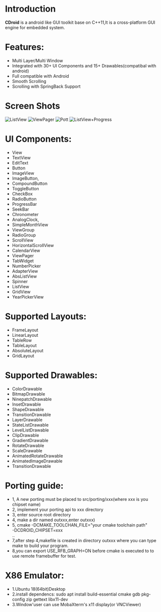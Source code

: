 # **Introduction**
**CDroid** is a android like GUI toolkit base on C++11,It is a cross-platform GUI engine for embedded system.

# **Features:**
* Multi Layer/Multi Window 
* Integrated with 30+ UI Components and 15+ Drawables(compatibal with android)  
* Full compatible with Android
* Smooth Scrolling
* Scrolling with SpringBack Support
# **Screen Shots**
![ListView](https://gitee.com/houstudio/cdroid/raw/master/docs/videos/listview_springback.gif)
![ViewPager](https://gitee.com/houstudio/cdroid/raw/master/docs/videos/viewpagerimg.gif)
![Pott](https://gitee.com/houstudio/cdroid/raw/master/docs/images/screenshots/plot.png)
![ListView+Progress](https://gitee.com/houstudio/cdroid/raw/master/docs/videos/list_with_progress.gif)
# **UI Components:**
   * View
   * TextView 
   * EditText
   * Button 
   * ImageView 
   * ImageButton,
   * CompoundButton 
   * ToggleButton 
   * CheckBox 
   * RadioButton
   * ProgressBar 
   * SeekBar 
   * Chronometer 
   * AnalogClock,
   * SimpleMonthView
   * ViewGroup 
   * RadioGroup 
   * ScrollView 
   * HorizontalScrollView 
   * CalendarView 
   * ViewPager 
   * TabWidget 
   * NumberPicker
   * AdapterView 
   * AbsListView 
   * Spinner 
   * ListView 
   * GridView 
   * YearPickerView

# **Supported Layouts:**
   * FrameLayout 
   * LinearLayout 
   * TableRow 
   * TableLayout 
   * AbsoluteLayout 
   * GridLayout

# **Supported Drawables:**
   * ColorDrawable 
   * BitmapDrawable 
   * NinepatchDrawable
   * InsetDrawable 
   * ShapeDrawable
   * TransitionDrawable
   * LayerDrawable 
   * StateListDrawable 
   * LevelListDrawable
   * ClipDrawable
   * GradientDrawable 
   * RotateDrawable
   * ScaleDrawable 
   * AnimatedRotateDrawable
   * AnimatedImageDrawable 
   * TransitionDrawable

# **Porting guide:**

* 1, A new porting must be placed to src/porting/xxx(where xxx is you chipset name)
* 2, implement your porting api to xxx directory
* 3, enter source root directory 
* 4, make a dir named outxxx,enter outxxx)
* 5, cmake -DCMAKE_TOOLCHAN_FILE="your cmake toolchain path" \
        -DCDROID_CHIPSET=xxx \
        ..
* 7,after step 4,makefile is created in directory outxxx where you can type make to build your program.
* 8,you can export USE_RFB_GRAPH=ON before cmake is executed to to use remote framebuffer for test.

# **X86 Emulator:**
* 1.Ubuntu 18(64bit)Desktop
* 2.install dependencs: sudo apt install build-essential cmake gdb pkg-config zip gettext libx11-dev
* 3.Window'user can use MobaXterm's x11 display(or VNCViewer)
 


